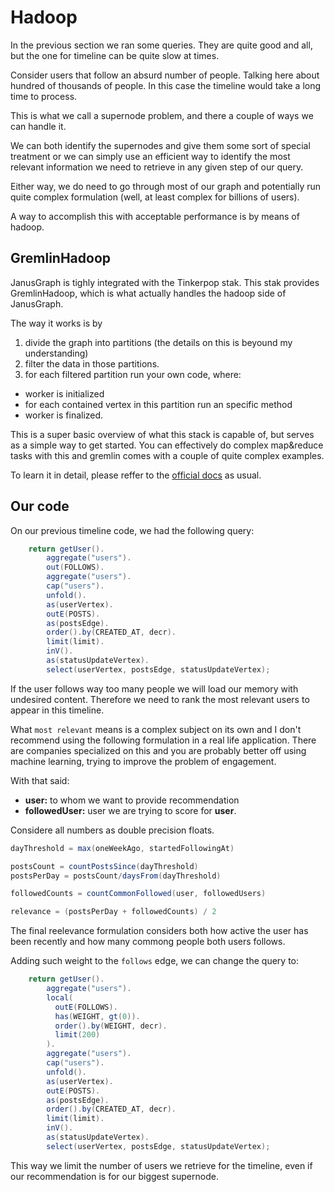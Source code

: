 # Hadoop

In the previous section we ran some queries. They are quite good and all, but
the one for timeline can be quite slow at times.

Consider users that follow an absurd number of people. Talking here about
hundred of thousands of people. In this case the timeline would take a long
time to process.

This is what we call a supernode problem, and there a couple of ways we can
handle it.

We can both identify the supernodes and give them some sort of special
treatment or we can simply use an efficient way to identify the most relevant
information we need to retrieve in any given step of our query.

Either way, we do need to go through most of our graph and potentially run
quite complex formulation (well, at least complex for billions of users).

A way to accomplish this with acceptable performance is by means of hadoop.

##  GremlinHadoop

JanusGraph is tighly integrated with the Tinkerpop stak. This stak provides
GremlinHadoop, which is what actually handles the hadoop side of JanusGraph.

The way it works is by

1. divide the graph into partitions (the details on this is beyound my
   understanding)
2. filter the data in those partitions.
3. for each filtered partition run your own code, where:
  * worker is initialized
  * for each contained vertex in this partition run an specific method
  * worker is finalized.


This is a super basic overview of what this stack is capable of, but serves as
a simple way to get started. You can effectively do complex map&reduce tasks
with this and gremlin comes with a couple of quite complex examples.

To learn it in detail, please reffer to the [official
docs](http://tinkerpop.apache.org/docs/current/reference/#graphcomputer) as
usual.

## Our code

On our previous timeline code, we had the following query:

```java
    return getUser().
        aggregate("users").
        out(FOLLOWS).
        aggregate("users").
        cap("users").
        unfold().
        as(userVertex).
        outE(POSTS).
        as(postsEdge).
        order().by(CREATED_AT, decr).
        limit(limit).
        inV().
        as(statusUpdateVertex).
        select(userVertex, postsEdge, statusUpdateVertex);
```

If the user follows way too many people we will load our memory with undesired
content. Therefore we need to rank the most relevant users to appear in this
timeline.

What `most relevant` means is a complex subject on its own and I don't
recommend using the following formulation in a real life application. There are
companies specialized on this and you are probably better off using machine
learning, trying to improve the problem of engagement.

With that said:

* **user:** to whom we want to provide recommendation
* **followedUser:** user we are trying to score for **user**.

Considere all numbers as double precision floats.

```java
dayThreshold = max(oneWeekAgo, startedFollowingAt)

postsCount = countPostsSince(dayThreshold)
postsPerDay = postsCount/daysFrom(dayThreshold)

followedCounts = countCommonFollowed(user, followedUsers)

relevance = (postsPerDay + followedCounts) / 2
```

The final reelevance formulation considers both how active the user has been
recently and how many commong people both users follows.


Adding such weight to the `follows` edge, we can change the query to:


```java
    return getUser().
        aggregate("users").
        local(
          outE(FOLLOWS).
          has(WEIGHT, gt(0)).
          order().by(WEIGHT, decr).
          limit(200)
        ).
        aggregate("users").
        cap("users").
        unfold().
        as(userVertex).
        outE(POSTS).
        as(postsEdge).
        order().by(CREATED_AT, decr).
        limit(limit).
        inV().
        as(statusUpdateVertex).
        select(userVertex, postsEdge, statusUpdateVertex);
```

This way we limit the number of users we retrieve for the timeline, even if our
recommendation is for our biggest supernode.
